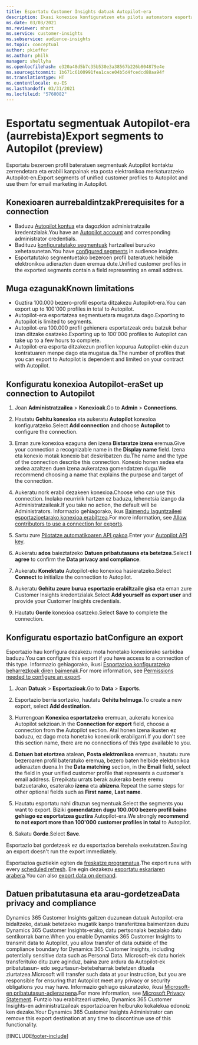 ```yaml
---
title: Esportatu Customer Insights datuak Autopilot-era
description: Ikasi konexioa konfiguratzen eta pilotu automatora esportatzen.
ms.date: 03/03/2021
ms.reviewer: mhart
ms.service: customer-insights
ms.subservice: audience-insights
ms.topic: conceptual
author: pkieffer
ms.author: philk
manager: shellyha
ms.openlocfilehash: e320a48d5b7c35b530e3a38567b226b804879e4e
ms.sourcegitcommit: 1b671c6100991fea1cace04b5d4fcedcd88aa94f
ms.translationtype: HT
ms.contentlocale: eu-ES
ms.lasthandoff: 03/31/2021
ms.locfileid: "5760082"
---
```

# <a name="export-segments-to-autopilot-preview"></a><span data-ttu-id="4598b-103">Esportatu segmentuak Autopilot-era (aurrebista)</span><span class="sxs-lookup"><span data-stu-id="4598b-103">Export segments to Autopilot (preview)</span></span>

<span data-ttu-id="4598b-104">Esportatu bezeroen profil bateratuen segmentuak Autopilot kontaktu zerrendetara eta erabili kanpainak eta posta elektronikoa merkaturatzeko Autopilot-en.</span><span class="sxs-lookup"><span data-stu-id="4598b-104">Export segments of unified customer profiles to Autopilot and use them for email marketing in Autopilot.</span></span> 

## <a name="prerequisites-for-a-connection"></a><span data-ttu-id="4598b-105">Konexioaren aurrebaldintzak</span><span class="sxs-lookup"><span data-stu-id="4598b-105">Prerequisites for a connection</span></span>

-   <span data-ttu-id="4598b-106">Baduzu [Autopilot kontua](https://www.autopilothq.com/) eta dagozkion administratzaile kredentzialak.</span><span class="sxs-lookup"><span data-stu-id="4598b-106">You have an [Autopilot account](https://www.autopilothq.com/) and corresponding administrator credentials.</span></span>
-   <span data-ttu-id="4598b-107">Badituzu [konfiguratutako segmentuak](segments.md) hartzaileei buruzko xehetasunetan.</span><span class="sxs-lookup"><span data-stu-id="4598b-107">You have [configured segments](segments.md) in audience insights.</span></span>
-   <span data-ttu-id="4598b-108">Esportatutako segmentuetako bezeroen profil bateratuek helbide elektronikoa adierazten duen eremua dute.</span><span class="sxs-lookup"><span data-stu-id="4598b-108">Unified customer profiles in the exported segments contain a field representing an email address.</span></span>

## <a name="known-limitations"></a><span data-ttu-id="4598b-109">Muga ezagunak</span><span class="sxs-lookup"><span data-stu-id="4598b-109">Known limitations</span></span>

- <span data-ttu-id="4598b-110">Guztira 100.000 bezero-profil esporta ditzakezu Autopilot-era.</span><span class="sxs-lookup"><span data-stu-id="4598b-110">You can export up to 100'000 profiles in total to Autopilot.</span></span>
- <span data-ttu-id="4598b-111">Autopilot-era esportatzea segmentuetara mugatuta dago.</span><span class="sxs-lookup"><span data-stu-id="4598b-111">Exporting to Autopilot is limited to segments.</span></span>
- <span data-ttu-id="4598b-112">Autopilot-era 100.000 profil gehienera esportatzeak ordu batzuk behar izan ditzake osatzeko.</span><span class="sxs-lookup"><span data-stu-id="4598b-112">Exporting up to 100'000 profiles to Autopilot can take up to a few hours to complete.</span></span> 
- <span data-ttu-id="4598b-113">Autopilot-era esporta ditzakezun profilen kopurua Autopilot-ekin duzun kontratuaren menpe dago eta mugatua da.</span><span class="sxs-lookup"><span data-stu-id="4598b-113">The number of profiles that you can export to Autopilot is dependent and limited on your contract with Autopilot.</span></span>

## <a name="set-up-connection-to-autopilot"></a><span data-ttu-id="4598b-114">Konfiguratu konexioa Autopilot-era</span><span class="sxs-lookup"><span data-stu-id="4598b-114">Set up connection to Autopilot</span></span>

1. <span data-ttu-id="4598b-115">Joan **Administratzailea** > **Konexioak**.</span><span class="sxs-lookup"><span data-stu-id="4598b-115">Go to **Admin** > **Connections**.</span></span>

1. <span data-ttu-id="4598b-116">Hautatu **Gehitu konexioa** eta aukeratu **Autopilot** konexioa konfiguratzeko.</span><span class="sxs-lookup"><span data-stu-id="4598b-116">Select **Add connection** and choose **Autopilot** to configure the connection.</span></span>

1. <span data-ttu-id="4598b-117">Eman zure konexioa ezaguna den izena **Bistaratze izena** eremua.</span><span class="sxs-lookup"><span data-stu-id="4598b-117">Give your connection a recognizable name in the **Display name** field.</span></span> <span data-ttu-id="4598b-118">Izena eta konexio motak konexio bat deskribatzen du.</span><span class="sxs-lookup"><span data-stu-id="4598b-118">The name and the type of the connection describe this connection.</span></span> <span data-ttu-id="4598b-119">Konexio honen xedea eta xedea azaltzen duen izena aukeratzea gomendatzen dugu.</span><span class="sxs-lookup"><span data-stu-id="4598b-119">We recommend choosing a name that explains the purpose and target of the connection.</span></span>

1. <span data-ttu-id="4598b-120">Aukeratu nork erabil dezakeen konexioa.</span><span class="sxs-lookup"><span data-stu-id="4598b-120">Choose who can use this connection.</span></span> <span data-ttu-id="4598b-121">Inolako neurririk hartzen ez baduzu, lehenetsia izango da Administratzaileak.</span><span class="sxs-lookup"><span data-stu-id="4598b-121">If you take no action, the default will be Administrators.</span></span> <span data-ttu-id="4598b-122">Informazio gehiagorako, ikus [Baimendu laguntzaileei esportazioetarako konexioa erabiltzea](connections.md#allow-contributors-to-use-a-connection-for-exports).</span><span class="sxs-lookup"><span data-stu-id="4598b-122">For more information, see [Allow contributors to use a connection for exports](connections.md#allow-contributors-to-use-a-connection-for-exports).</span></span>

3. <span data-ttu-id="4598b-123">Sartu zure [Pilotatze automatikoaren API gakoa](https://autopilot.docs.apiary.io/#).</span><span class="sxs-lookup"><span data-stu-id="4598b-123">Enter your [Autopilot API key](https://autopilot.docs.apiary.io/#).</span></span>

1. <span data-ttu-id="4598b-124">Aukeratu **ados** baieztatzeko **Datuen pribatutasuna eta betetzea**.</span><span class="sxs-lookup"><span data-stu-id="4598b-124">Select **I agree** to confirm the **Data privacy and compliance**.</span></span>

1. <span data-ttu-id="4598b-125">Aukeratu **Konektatu** Autopilot-eko konexioa hasieratzeko.</span><span class="sxs-lookup"><span data-stu-id="4598b-125">Select **Connect** to initialize the connection to Autopilot.</span></span>

1. <span data-ttu-id="4598b-126">Aukeratu **Gehitu zeure burua esportazio erabiltzaile gisa** eta eman zure Customer Insights kredentzialak.</span><span class="sxs-lookup"><span data-stu-id="4598b-126">Select **Add yourself as export user** and provide your Customer Insights credentials.</span></span>

1. <span data-ttu-id="4598b-127">Hautatu **Gorde** konexioa osatzeko.</span><span class="sxs-lookup"><span data-stu-id="4598b-127">Select **Save** to complete the connection.</span></span>

## <a name="configure-an-export"></a><span data-ttu-id="4598b-128">Konfiguratu esportazio bat</span><span class="sxs-lookup"><span data-stu-id="4598b-128">Configure an export</span></span>

<span data-ttu-id="4598b-129">Esportazio hau konfigura dezakezu mota honetako konexiorako sarbidea baduzu.</span><span class="sxs-lookup"><span data-stu-id="4598b-129">You can configure this export if you have access to a connection of this type.</span></span> <span data-ttu-id="4598b-130">Informazio gehiagorako, ikusi [Esportazioa konfiguratzeko beharrezkoak diren baimenak](export-destinations.md#set-up-a-new-export).</span><span class="sxs-lookup"><span data-stu-id="4598b-130">For more information, see [Permissions needed to configure an export](export-destinations.md#set-up-a-new-export).</span></span>

1. <span data-ttu-id="4598b-131">Joan **Datuak** > **Esportazioak**.</span><span class="sxs-lookup"><span data-stu-id="4598b-131">Go to **Data** > **Exports**.</span></span>

1. <span data-ttu-id="4598b-132">Esportazio berria sortzeko, hautatu **Gehitu helmuga**.</span><span class="sxs-lookup"><span data-stu-id="4598b-132">To create a new export, select **Add destination**.</span></span>

1. <span data-ttu-id="4598b-133">Hurrengoan **Konexioa esportatzeko** eremuan, aukeratu konexioa Autopilot sekzioan.</span><span class="sxs-lookup"><span data-stu-id="4598b-133">In the **Connection for export** field, choose a connection from the Autopilot section.</span></span> <span data-ttu-id="4598b-134">Atal honen izena ikusten ez baduzu, ez dago mota honetako konexiorik erabilgarri.</span><span class="sxs-lookup"><span data-stu-id="4598b-134">If you don't see this section name, there are no connections of this type available to you.</span></span>

3. <span data-ttu-id="4598b-135">**Datuen bat etortzea** atalean, **Posta elektronikoa** eremuan, hautatu zure bezeroaren profil bateratuko eremua, bezero baten helbide elektronikoa adierazten duena.</span><span class="sxs-lookup"><span data-stu-id="4598b-135">In the **Data matching** section, in the **Email** field, select the field in your unified customer profile that represents a customer's email address.</span></span> <span data-ttu-id="4598b-136">Errepikatu urrats berak aukerako beste eremu batzuetarako, esaterako **izena** eta **abizena**.</span><span class="sxs-lookup"><span data-stu-id="4598b-136">Repeat the same steps for other optional fields such as **First name**, **Last name**.</span></span>

1. <span data-ttu-id="4598b-137">Hautatu esportatu nahi dituzun segmentuak.</span><span class="sxs-lookup"><span data-stu-id="4598b-137">Select the segments you want to export.</span></span> <span data-ttu-id="4598b-138">Biziki **gomendatzen dugu 100.000 bezero profil baino gehiago ez esportatzea guztira** Autopilot-era.</span><span class="sxs-lookup"><span data-stu-id="4598b-138">We strongly **recommend to not export more than 100'000 customer profiles in total** to Autopilot.</span></span> 

1. <span data-ttu-id="4598b-139">Sakatu **Gorde**.</span><span class="sxs-lookup"><span data-stu-id="4598b-139">Select **Save**.</span></span>

<span data-ttu-id="4598b-140">Esportazio bat gordetzeak ez du esportazioa berehala exekutatzen.</span><span class="sxs-lookup"><span data-stu-id="4598b-140">Saving an export doesn't run the export immediately.</span></span>

<span data-ttu-id="4598b-141">Esportazioa guztiekin egiten da [freskatze programatua](system.md#schedule-tab).</span><span class="sxs-lookup"><span data-stu-id="4598b-141">The export runs with every [scheduled refresh](system.md#schedule-tab).</span></span> <span data-ttu-id="4598b-142">Ere egin dezakezu [esportatu eskariaren arabera](export-destinations.md#run-exports-on-demand).</span><span class="sxs-lookup"><span data-stu-id="4598b-142">You can also [export data on demand](export-destinations.md#run-exports-on-demand).</span></span> 

## <a name="data-privacy-and-compliance"></a><span data-ttu-id="4598b-143">Datuen pribatutasuna eta arau-gordetzea</span><span class="sxs-lookup"><span data-stu-id="4598b-143">Data privacy and compliance</span></span>

<span data-ttu-id="4598b-144">Dynamics 365 Customer Insights gaitzen duzunean datuak Autopilot-era bidaltzeko, datuak betetzeko mugatik kanpo transferitzea baimentzen duzu Dynamics 365 Customer Insights-erako, datu pertsonalak bezalako datu sentikorrak barne.</span><span class="sxs-lookup"><span data-stu-id="4598b-144">When you enable Dynamics 365 Customer Insights to transmit data to Autopilot, you allow transfer of data outside of the compliance boundary for Dynamics 365 Customer Insights, including potentially sensitive data such as Personal Data.</span></span> <span data-ttu-id="4598b-145">Microsoft-ek datu horiek transferituko ditu zure aginduz, baina zure ardura da Autopilot-ek pribatutasun- edo segurtasun-betebeharrak betetzen dituela ziurtatzea.</span><span class="sxs-lookup"><span data-stu-id="4598b-145">Microsoft will transfer such data at your instruction, but you are responsible for ensuring that Autopilot meet any privacy or security obligations you may have.</span></span> <span data-ttu-id="4598b-146">Informazio gehiago eskuratzeko, ikusi [Microsoft-en pribatutasun-adierazpena](https://go.microsoft.com/fwlink/?linkid=396732).</span><span class="sxs-lookup"><span data-stu-id="4598b-146">For more information, see [Microsoft Privacy Statement](https://go.microsoft.com/fwlink/?linkid=396732).</span></span>
<span data-ttu-id="4598b-147">Funtzio hau erabiltzeari uzteko, Dynamics 365 Customer Insights-en administratzaileak esportazioaren helburuko kokalekua edonoiz ken dezake.</span><span class="sxs-lookup"><span data-stu-id="4598b-147">Your Dynamics 365 Customer Insights Administrator can remove this export destination at any time to discontinue use of this functionality.</span></span>


[!INCLUDE[footer-include](../includes/footer-banner.md)]
